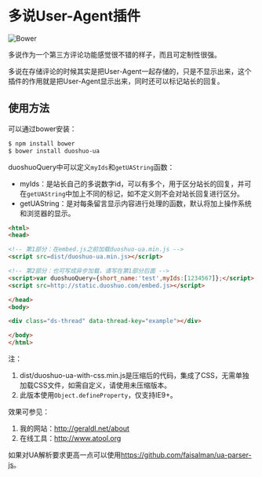 多说User-Agent插件
===

![Bower](https://img.shields.io/bower/v/duoshuo-ua.svg)

多说作为一个第三方评论功能感觉很不错的样子，而且可定制性很强。

多说在存储评论的时候其实是把User-Agent一起存储的，只是不显示出来，这个插件的作用就是把User-Agent显示出来，同时还可以标记站长的回复。

使用方法
---
可以通过bower安装：

``` sh
$ npm install bower
$ bower install duoshuo-ua
```

duoshuoQuery中可以定义`myIds`和`getUAString`函数：
* myIds：是站长自己的多说数字id，可以有多个，用于区分站长的回复，并可在`getUAString`中加上不同的标记，如不定义则不会对站长回复进行区分。
* getUAString：是对每条留言显示内容进行处理的函数，默认将加上操作系统和浏览器的显示。

``` HTML
<html>
<head>

<!-- 第1部分：在embed.js之前加载duoshuo-ua.min.js -->
<script src=dist/duoshuo-ua.min.js></script>

<!-- 第2部分：也可写成异步加载，请写在第1部分后面 -->
<script>var duoshuoQuery={short_name:'test',myIds:[1234567]};</script>
<script src=http://static.duoshuo.com/embed.js></script>

</head>
<body>

<div class="ds-thread" data-thread-key="example"></div>

</body>
</html>
```

注：

1. dist/duoshuo-ua-with-css.min.js是压缩后的代码，集成了CSS，无需单独加载CSS文件，如需自定义，请使用未压缩版本。
1. 此版本使用`Object.defineProperty`，仅支持IE9+。

效果可参见：

1. 我的网站：<http://geraldl.net/about>
1. 在线工具：<http://www.atool.org>

如果对UA解析要求更高一点可以使用<https://github.com/faisalman/ua-parser-js>。
